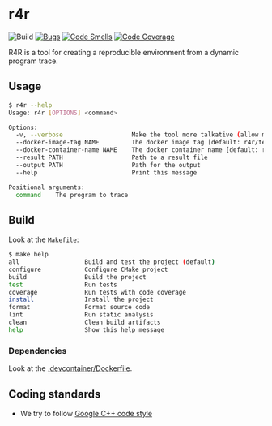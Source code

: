 # r4r

![Build](https://github.com/r-tooling/r4r/actions/workflows/main.yml/badge.svg)
[![Bugs](https://sonarcloud.io/api/project_badges/measure?project=r-tooling_r4r&metric=bugs&token=25f03a0bb9f860fa2b82118a65714715b9be3627)](https://sonarcloud.io/summary/new_code?id=r-tooling_r4r)
[![Code Smells](https://sonarcloud.io/api/project_badges/measure?project=r-tooling_r4r&metric=code_smells&token=25f03a0bb9f860fa2b82118a65714715b9be3627)](https://sonarcloud.io/summary/new_code?id=r-tooling_r4r)
[![Code Coverage](https://codecov.io/gh/r-tooling/r4r/graph/badge.svg?token=30I4VW4RMB)](https://codecov.io/gh/r-tooling/r4r)

R4R is a tool for creating a reproducible environment from a dynamic program trace.

## Usage

```sh
$ r4r --help
Usage: r4r [OPTIONS] <command>

Options:
  -v, --verbose                   Make the tool more talkative (allow multiple)
  --docker-image-tag NAME         The docker image tag [default: r4r/test]
  --docker-container-name NAME    The docker container name [default: r4r-test]
  --result PATH                   Path to a result file
  --output PATH                   Path for the output
  --help                          Print this message

Positional arguments:
  command    The program to trace
```

## Build

Look at the `Makefile`:

```sh
$ make help
all                  Build and test the project (default)
configure            Configure CMake project
build                Build the project
test                 Run tests
coverage             Run tests with code coverage
install              Install the project
format               Format source code
lint                 Run static analysis
clean                Clean build artifacts
help                 Show this help message
```

### Dependencies

Look at the [.devcontainer/Dockerfile](.devcontainer/Dockerfile).

## Coding standards

- We try to follow [Google C++ code style](https://google.github.io/styleguide/cppguide.html)
